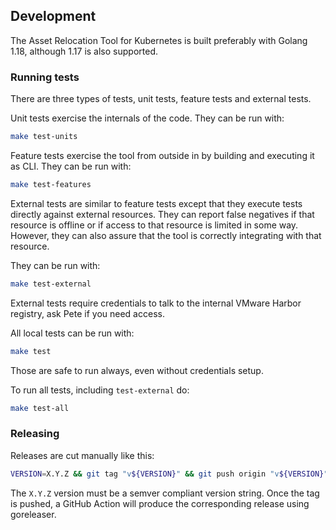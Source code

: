 ## Development

The Asset Relocation Tool for Kubernetes is built preferably with Golang 1.18, although 1.17 is also supported.

### Running tests

There are three types of tests, unit tests, feature tests and external tests.

Unit tests exercise the internals of the code. They can be run with:

```bash
make test-units
```

Feature tests exercise the tool from outside in by building and executing it as CLI. They can be run with:

```bash
make test-features
```

External tests are similar to feature tests except that they execute tests directly against external resources.
They can report false negatives if that resource is offline or if access to that resource is limited in some way.
However, they can also assure that the tool is correctly integrating with that resource.

They can be run with:

```bash
make test-external
```

External tests require credentials to talk to the internal VMware Harbor registry, ask Pete if you need access.

All local tests can be run with:

```bash
make test
```
Those are safe to run always, even without credentials setup.

To run all tests, including `test-external` do:
```bash
make test-all
```

### Releasing

Releases are cut manually like this:

```bash
VERSION=X.Y.Z && git tag "v${VERSION}" && git push origin "v${VERSION}"
```

The `X.Y.Z` version must be a semver compliant version string. Once the tag is pushed, a GitHub Action will produce the corresponding release using goreleaser.
